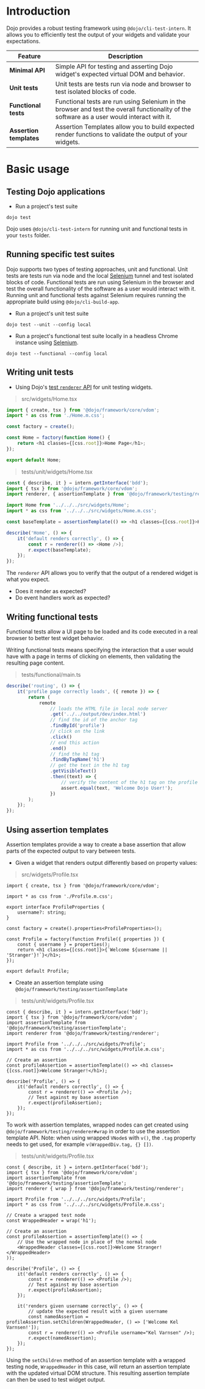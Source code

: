 # Introduction

Dojo provides a robust testing framework using `@dojo/cli-test-intern`. It allows you to efficiently test the output of your widgets and validate your expectations.

| Feature                 | Description                                                                                                                                 |
| ----------------------- | ------------------------------------------------------------------------------------------------------------------------------------------- |
| **Minimal API**         | Simple API for testing and asserting Dojo widget's expected virtual DOM and behavior.                                                       |
| **Unit tests**          | Unit tests are tests run via node and browser to test isolated blocks of code.                                                              |
| **Functional tests**    | Functional tests are run using Selenium in the browser and test the overall functionality of the software as a user would interact with it. |
| **Assertion templates** | Assertion Templates allow you to build expected render functions to validate the output of your widgets.                                    |

# Basic usage

## Testing Dojo applications

-   Run a project's test suite

```shell
dojo test
```

Dojo uses `@dojo/cli-test-intern` for running unit and functional tests in your `tests` folder.

## Running specific test suites

Dojo supports two types of testing approaches, unit and functional. Unit tests are tests run via node and the local
[Selenium] tunnel and test isolated blocks of code. Functional tests are run using Selenium in the browser and test
the overall functionality of the software as a user would interact with it. Running unit and functional tests against Selenium requires running the appropriate build using `@dojo/cli-build-app`.

-   Run a project's unit test suite

```shell
dojo test --unit --config local
```

-   Run a project's functional test suite locally in a headless Chrome instance using [Selenium].

```shell
dojo test --functional --config local
```

## Writing unit tests

-   Using Dojo's [test `renderer` API](/learn/testing/test-renderer) for unit testing widgets.

> src/widgets/Home.tsx

```ts
import { create, tsx } from '@dojo/framework/core/vdom';
import * as css from './Home.m.css';

const factory = create();

const Home = factory(function Home() {
	return <h1 classes={[css.root]}>Home Page</h1>;
});

export default Home;
```

> tests/unit/widgets/Home.tsx

```ts
const { describe, it } = intern.getInterface('bdd');
import { tsx } from '@dojo/framework/core/vdom';
import renderer, { assertionTemplate } from '@dojo/framework/testing/renderer';

import Home from '../../../src/widgets/Home';
import * as css from '../../../src/widgets/Home.m.css';

const baseTemplate = assertionTemplate(() => <h1 classes={[css.root]}>Home Page</h1>);

describe('Home', () => {
	it('default renders correctly', () => {
		const r = renderer(() => <Home />);
		r.expect(baseTemplate);
	});
});
```

The `renderer` API allows you to verify that the output of a rendered widget is what you expect.

-   Does it render as expected?
-   Do event handlers work as expected?

## Writing functional tests

Functional tests allow a UI page to be loaded and its code executed in a real browser to better test widget behavior.

Writing functional tests means specifying the interaction that a user would have with a page in terms of clicking on elements, then validating the resulting page content.

> tests/functional/main.ts

```ts
describe('routing', () => {
	it('profile page correctly loads', ({ remote }) => {
		return (
			remote
				// loads the HTML file in local node server
				.get('../../output/dev/index.html')
				// find the id of the anchor tag
				.findById('profile')
				// click on the link
				.click()
				// end this action
				.end()
				// find the h1 tag
				.findByTagName('h1')
				// get the text in the h1 tag
				.getVisibleText()
				.then((text) => {
					// verify the content of the h1 tag on the profile page
					assert.equal(text, 'Welcome Dojo User!');
				})
		);
	});
});
```

## Using assertion templates

Assertion templates provide a way to create a base assertion that allow parts of the expected output to vary between tests.

-   Given a widget that renders output differently based on property values:

> src/widgets/Profile.tsx

```tsx
import { create, tsx } from '@dojo/framework/core/vdom';

import * as css from './Profile.m.css';

export interface ProfileProperties {
	username?: string;
}

const factory = create().properties<ProfileProperties>();

const Profile = factory(function Profile({ properties }) {
	const { username } = properties();
	return <h1 classes={[css.root]}>{`Welcome ${username || 'Stranger'}!`}</h1>;
});

export default Profile;
```

-   Create an assertion template using `@dojo/framework/testing/assertionTemplate`

> tests/unit/widgets/Profile.tsx

```tsx
const { describe, it } = intern.getInterface('bdd');
import { tsx } from '@dojo/framework/core/vdom';
import assertionTemplate from '@dojo/framework/testing/assertionTemplate';
import renderer from '@dojo/framework/testing/renderer';

import Profile from '../../../src/widgets/Profile';
import * as css from '../../../src/widgets/Profile.m.css';

// Create an assertion
const profileAssertion = assertionTemplate(() => <h1 classes={[css.root]}>Welcome Stranger!</h1>);

describe('Profile', () => {
	it('default renders correctly', () => {
		const r = renderer(() => <Profile />);
		// Test against my base assertion
		r.expect(profileAssertion);
	});
});
```

To work with assertion templates, wrapped nodes can get created using `@dojo/framework/testing/renderer#wrap` in order to use the assertion template API. Note: when using wrapped `VNode`s with `v()`, the `.tag` property needs to get used, for example `v(WrappedDiv.tag, {} [])`.

> tests/unit/widgets/Profile.tsx

```tsx
const { describe, it } = intern.getInterface('bdd');
import { tsx } from '@dojo/framework/core/vdom';
import assertionTemplate from '@dojo/framework/testing/assertionTemplate';
import renderer { wrap } from '@dojo/framework/testing/renderer';

import Profile from '../../../src/widgets/Profile';
import * as css from '../../../src/widgets/Profile.m.css';

// Create a wrapped test node
const WrappedHeader = wrap('h1');

// Create an assertion
const profileAssertion = assertionTemplate(() => (
	// Use the wrapped node in place of the normal node
	<WrappedHeader classes={[css.root]}>Welcome Stranger!</WrappedHeader>
));

describe('Profile', () => {
	it('default renders correctly', () => {
		const r = renderer(() => <Profile />);
		// Test against my base assertion
		r.expect(profileAssertion);
	});

	it('renders given username correctly', () => {
		// update the expected result with a given username
		const namedAssertion = profileAssertion.setChildren(WrappedHeader, () => ['Welcome Kel Varnsen!']);
		const r = renderer(() => <Profile username="Kel Varnsen" />);
		r.expect(namedAssertion);
	});
});
```

Using the `setChildren` method of an assertion template with a wrapped testing node, `WrappedHeader` in this case, will return an assertion template with the updated virtual DOM structure. This resulting assertion template can then be used to test widget output.

[dojo cli]: https://github.com/dojo/cli
[intern]: https://theintern.io/
[selenium]: http://www.seleniumhq.org/
